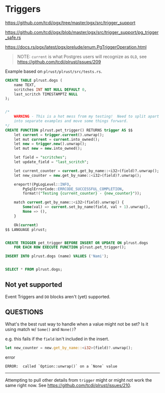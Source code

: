 # Triggers


https://github.com/tcdi/pgx/tree/master/pgx/src/trigger_support


https://github.com/tcdi/pgx/blob/master/pgx/src/trigger_support/pg_trigger_safe.rs


https://docs.rs/pgx/latest/pgx/prelude/enum.PgTriggerOperation.html



> NOTE:  `current` is what Postgres users will recognize as `OLD`, see https://github.com/tcdi/plrust/issues/209


Example based on `plrust/plrust/src/tests.rs`.

```sql
CREATE TABLE plrust.dogs (
    name TEXT,
    scritches INT NOT NULL DEFAULT 0,
    last_scritch TIMESTAMPTZ NULL
);


/*
    WARNING - This is a hot mess from my testing!  Need to split apart ideas
    into separate examples and move some things forward.
*/
CREATE FUNCTION plrust.pet_trigger() RETURNS trigger AS $$
    let current = trigger.current().unwrap();
    let mut current = current.into_owned();
    let new = trigger.new().unwrap();
    let mut new = new.into_owned();

    let field = "scritches";
    let update_field = "last_scritch";

    let current_counter = current.get_by_name::<i32>(field)?.unwrap();
    let new_counter = new.get_by_name::<i32>(field)?.unwrap();

    ereport!(PgLogLevel::INFO,
        PgSqlErrorCode::ERRCODE_SUCCESSFUL_COMPLETION,
        format!("Testing {current_counter} - {new_counter}"));

    match current.get_by_name::<i32>(field).unwrap() {
        Some(val) => current.set_by_name(field, val + 1).unwrap(),
        None => (),
    }

    Ok(current)
$$ LANGUAGE plrust;


CREATE TRIGGER pet_trigger BEFORE INSERT OR UPDATE ON plrust.dogs
    FOR EACH ROW EXECUTE FUNCTION plrust.pet_trigger();

INSERT INTO plrust.dogs (name) VALUES ('Nami');


SELECT * FROM plrust.dogs;
```

## Not yet supported

Event Triggers and `DO` blocks aren't (yet) supported.




## QUESTIONS

What's the best rust way to handle when a value might not be set?  Is it using match w/ `Some()` and `None()`?

e.g. this fails if the `field` isn't included in the insert.
```rust
let new_counter = new.get_by_name::<i32>(field)?.unwrap();
```

error

```
ERROR:  called `Option::unwrap()` on a `None` value
```


----

Attempting to pull other details from `trigger` might or might not work the same
right now.  See https://github.com/tcdi/plrust/issues/210.

